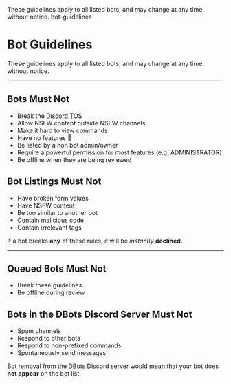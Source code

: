 <title>Bot Guidelines</title>
<description>These guidelines apply to all listed bots, and may change at any time, without notice.</description>
<url>bot-guidelines</url>

# Bot Guidelines
These guidelines apply to all listed bots, and may change at any time, without notice.

---

## Bots Must Not
- Break the [Discord TOS](https://discord.com/terms)
- Allow NSFW content outside NSFW channels
- Make it hard to view commands
- Have no features 🐔
- Be listed by a non bot admin/owner
- Require a powerful permission for most features (e.g. ADMINISTRATOR)
- Be offline when they are being reviewed

## Bot Listings Must Not
- Have broken form values
- Have NSFW content
- Be too similar to another bot
- Contain malicious code
- Contain irrelevant tags
  
If a bot breaks **any** of these rules, it will be *instantly* **declined**. 

---

## Queued Bots Must Not
- Break these guidelines
- Be offline during review

## Bots in the DBots Discord Server Must Not
- Spam channels 
- Respond to other bots
- Respond to non-prefixed commands
- Spontaneously send messages

Bot removal from the DBots Discord server would mean that your bot does **not appear** on the bot list.